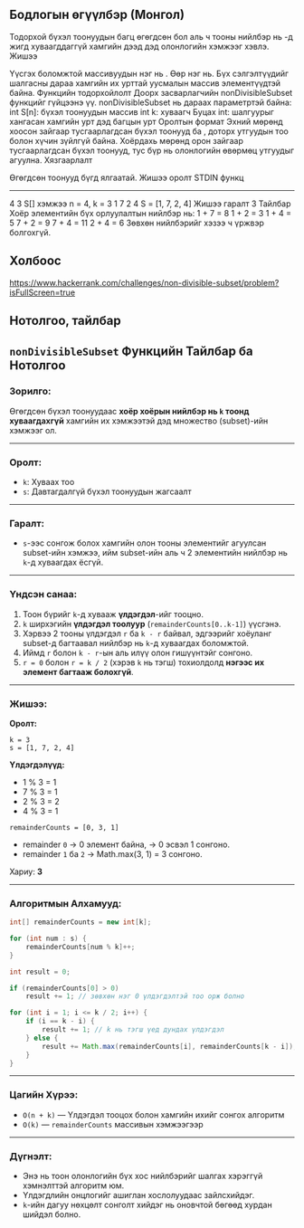 ## Бодлогын өгүүлбэр (Монгол)

Тодорхой бүхэл тоонуудын багц өгөгдсөн бол аль ч тооны нийлбэр нь -д жигд хуваагддаггүй хамгийн дээд дэд олонлогийн хэмжээг хэвлэ.
Жишээ

Үүсгэх боломжтой массивуудын нэг нь . Өөр нэг нь. Бүх сэлгэлтүүдийг шалгасны дараа хамгийн их урттай уусмалын массив элементүүдтэй байна.
Функцийн тодорхойлолт
Доорх засварлагчийн nonDivisibleSubset функцийг гүйцээнэ үү.
nonDivisibleSubset нь дараах параметртэй байна:
int S[n]: бүхэл тоонуудын массив
int k: хуваагч
Буцах
int: шалгуурыг хангасан хамгийн урт дэд багцын урт
Оролтын формат
Эхний мөрөнд хоосон зайгаар тусгаарлагдсан бүхэл тоонууд ба , доторх утгуудын тоо болон хүчин зүйлгүй байна.
Хоёрдахь мөрөнд орон зайгаар тусгаарлагдсан бүхэл тоонууд, тус бүр нь олонлогийн өвөрмөц утгуудыг агуулна.
Хязгаарлалт



Өгөгдсөн тоонууд бүгд ялгаатай.
Жишээ оролт
STDIN функц
----- --------
4 3 S[] хэмжээ n = 4, k = 3
1 7 2 4 S = [1, 7, 2, 4]
Жишээ гаралт
3
Тайлбар
Хоёр элементийн бүх орлуулалтын нийлбэр нь:
1 + 7 = 8
1 + 2 = 3
1 + 4 = 5
7 + 2 = 9
7 + 4 = 11
2 + 4 = 6
Зөвхөн нийлбэрийг хэзээ ч үржвэр болгохгүй.

## Холбоос

https://www.hackerrank.com/challenges/non-divisible-subset/problem?isFullScreen=true


## Нотолгоо, тайлбар


##  `nonDivisibleSubset` Функцийн Тайлбар ба Нотолгоо

###  Зорилго:

Өгөгдсөн бүхэл тоонуудаас **хоёр хоёрын нийлбэр нь `k` тоонд хуваагдахгүй** хамгийн их хэмжээтэй дэд множество (subset)-ийн хэмжээг ол.

---

###  Оролт:

* `k`: Хуваах тоо
* `s`: Давтагдалгүй бүхэл тоонуудын жагсаалт

---

###  Гаралт:

* `s`-ээс сонгож болох хамгийн олон тооны элементийг агуулсан subset-ийн хэмжээ, ийм subset-ийн аль ч 2 элементийн нийлбэр нь `k`-д хуваагдах ёсгүй.

---

###  Үндсэн санаа:

1. Тоон бүрийг `k`-д хувааж **үлдэгдэл**-ийг тооцно.
2. `k` ширхэгийн **үлдэгдэл тоолуур** (`remainderCounts[0..k-1]`) үүсгэнэ.
3. Хэрвээ 2 тооны үлдэгдэл `r` ба `k - r` байвал, эдгээрийг хоёуланг subset-д багтаавал нийлбэр нь `k`-д хуваагдах боломжтой.
4. Иймд `r` болон `k - r`-ын аль илүү олон гишүүнтэйг сонгоно.
5. `r = 0` болон `r = k / 2` (хэрэв `k` нь тэгш) тохиолдолд **нэгээс их элемент багтааж болохгүй**.

---

### Жишээ:

**Оролт:**

```text
k = 3
s = [1, 7, 2, 4]
```

**Үлдэгдэлүүд:**

* 1 % 3 = 1
* 7 % 3 = 1
* 2 % 3 = 2
* 4 % 3 = 1

`remainderCounts = [0, 3, 1]`

* remainder `0` → 0 элемент байна, → 0 эсвэл 1 сонгоно.
* remainder `1` ба `2` → Math.max(3, 1) = 3 сонгоно.

 Хариу: **3**

---

###  Алгоритмын Алхамууд:

```java
int[] remainderCounts = new int[k];

for (int num : s) {
    remainderCounts[num % k]++;
}

int result = 0;

if (remainderCounts[0] > 0)
    result += 1; // зөвхөн нэг 0 үлдэгдэлтэй тоо орж болно

for (int i = 1; i <= k / 2; i++) {
    if (i == k - i) {
        result += 1; // k нь тэгш үед дундах үлдэгдэл
    } else {
        result += Math.max(remainderCounts[i], remainderCounts[k - i]);
    }
}
```

---

###  Цагийн Хүрээ:

* `O(n + k)` — Үлдэгдэл тооцох болон хамгийн ихийг сонгох алгоритм
* `O(k)` — `remainderCounts` массивын хэмжээгээр

---

###  Дүгнэлт:

* Энэ нь тоон олонлогийн бүх хос нийлбэрийг шалгах хэрэггүй хэмнэлттэй алгоритм юм.
* Үлдэгдлийн онцлогийг ашиглан хослолуудаас зайлсхийдэг.
* `k`-ийн дагуу нөхцөлт сонголт хийдэг нь оновчтой бөгөөд хурдан шийдэл болно.

